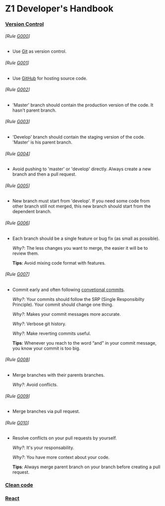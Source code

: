 # Z1 Developer's Handbook

### [Version Control](#version-control)
###### [Rule [G000](#rule-g000)]
- Use [Git](https://git-scm.com/) as version control.

###### [Rule [G001](#rule-g001)]
- Use [GitHub](https://github.com/z1digitalstudio) for hosting source code.

###### [Rule [G002](#rule-g002)]
- 'Master' branch should contain the production version of the code. It hasn't parent branch.

###### [Rule [G003](#rule-g003)]
- 'Develop' branch should contain the staging version of the code. 'Master' is his parent branch.

###### [Rule [G004](#rule-g004)]
- Avoid pushing to 'master' or 'develop' directly. Always create a new branch and then a pull request.

###### [Rule [G005](#rule-g005)]
- New branch must start from 'develop'. If you need some code from other branch still not merged, this new branch should start from the dependent branch.

###### [Rule [G006](#rule-g006)]
- Each branch should be a single feature or bug fix (as small as possible).

  *Why?*: The less changes you want to merge, the easier it will be to review them.

  **Tips**: Avoid mixing code format with features.

###### [Rule [G007](#rule-g007)]
- Commit early and often following [convetional commits](https://www.conventionalcommits.org/en/v1.0.0-beta.2/).

  *Why?*: Your commits should follow the SRP (Single Responsibilty Principle). Your commit should change one thing.

  *Why?*: Makes your commit messages more accurate.

  *Why?*: Verbose git history.

  *Why?*: Make reverting commits useful.

  **Tips**: Whenever you reach to the word “and” in your commit message, you know your commit is too big.

###### [Rule [G008](#rule-g008)]
- Merge branches with their parents branches.

  *Why?*: Avoid conflicts.

###### [Rule [G009](#rule-g009)]
- Merge branches via pull request.

###### [Rule [G010](#rule-g010)]
- Resolve conflicts on your pull requests by yourself.

  *Why?*: It's your responsability.

  *Why?*: You have more context about your code.

  **Tips**: Always merge parent branch on your branch before creating a pull request.

### [Clean code](#clean-code)

### [React](#react)
